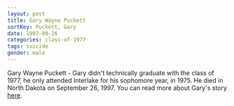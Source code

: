 ```yaml
---
layout: post
title: Gary Wayne Puckett
sortKey: Puckett, Gary
date: 1997-09-26
categories: class-of-1977
tags: suicide
gender: male
---
```

Gary Wayne Puckett - Gary didn't technically graduate with the class of 1977, he only attended Interlake for his sophomore year, in 1975.  He died in North Dakota on September 26, 1997.  You can read more about Gary's story [here](https://archive.seattletimes.com/archive/?date=19971002&slug=2563678).
